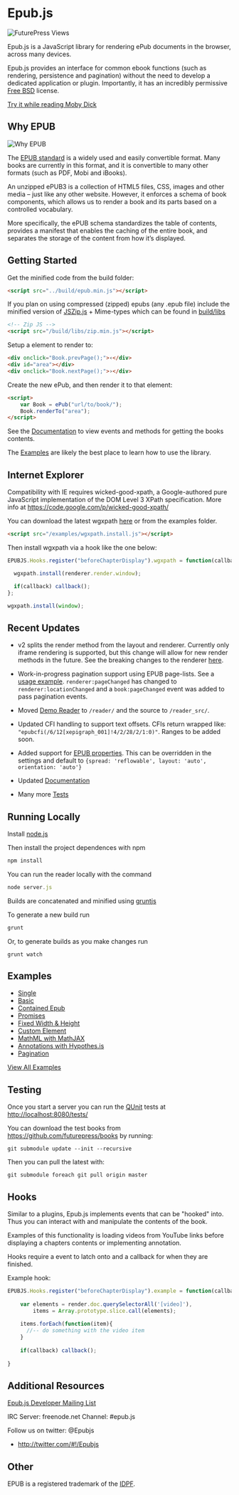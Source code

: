 Epub.js
================================

![FuturePress Views](http://fchasen.com/futurepress/fp.png)

Epub.js is a JavaScript library for rendering ePub documents in the browser, across many devices.

Epub.js provides an interface for common ebook functions (such as rendering, persistence and pagination) without the need to develop a dedicated application or plugin. Importantly, it has an incredibly permissive [Free BSD](http://en.wikipedia.org/wiki/BSD_licenses) license. 

[Try it while reading Moby Dick](http://futurepress.github.com/epub.js/reader/)


Why EPUB
-------------------------

![Why EPUB](http://fchasen.com/futurepress/whyepub.png)

The [EPUB standard](http://www.idpf.org/epub/30/spec/epub30-overview.html) is a widely used and easily convertible format.  Many books are currently in this format, and it is convertible to many other formats (such as PDF, Mobi and iBooks).

An unzipped ePUB3 is a collection of HTML5 files, CSS, images and other media – just like any other website.  However, it enforces a schema of book components, which allows us to render a book and its parts based on a controlled vocabulary.  

More specifically, the ePUB schema standardizes the table of contents, provides a manifest that enables the caching of the entire book, and separates the storage of the content from how it’s displayed.

Getting Started
-------------------------

Get the minified code from the build folder:

```html
<script src="../build/epub.min.js"></script>
```

If you plan on using compressed (zipped) epubs (any .epub file) include the minified version of [JSZip.js](http://stuk.github.io/jszip/) + Mime-types which can be found in [build/libs](https://raw.githubusercontent.com/futurepress/epub.js/master/build/libs/zip.min.js)

```html
<!-- Zip JS -->
<script src="/build/libs/zip.min.js"></script>
```

Setup a element to render to:

```html
<div onclick="Book.prevPage();">‹</div>
<div id="area"></div>
<div onclick="Book.nextPage();">›</div>
```

Create the new ePub, and then render it to that element:

```html
<script>
	var Book = ePub("url/to/book/");
	Book.renderTo("area");
</script>
```

See the [Documentation](https://github.com/futurepress/epub.js/blob/master/documentation/README.md) to view events and methods for getting the books contents.

The [Examples](https://github.com/futurepress/epub.js/tree/master/examples) are likely the best place to learn how to use the library.

Internet Explorer
-------------------------

Compatibility with IE requires wicked-good-xpath, a Google-authored pure JavaScript implementation of the DOM Level 3 XPath specification. More info at https://code.google.com/p/wicked-good-xpath/

You can download the latest wgxpath [here](https://wicked-good-xpath.googlecode.com/svn/trunk/build/wgxpath.install.js) or from the examples folder.

```html
<script src="/examples/wgxpath.install.js"></script>
```

Then install wgxpath via a hook like the one below:

```javascript
EPUBJS.Hooks.register("beforeChapterDisplay").wgxpath = function(callback, renderer){

  wgxpath.install(renderer.render.window);

  if(callback) callback();
};

wgxpath.install(window);   
```

Recent Updates
-------------------------
+ v2 splits the render method from the layout and renderer. Currently only iframe rendering is supported, but this change will allow for new render methods in the future. See the breaking changes to the renderer [here](https://github.com/futurepress/epub.js/blob/master/documentation/README.md#renderer).

+ Work-in-progress pagination support using EPUB page-lists. See a [usage example](http://futurepress.github.io/epub.js/examples/pagination.html). ```renderer:pageChanged``` has changed to ```renderer:locationChanged``` and a ```book:pageChanged``` event was added to pass pagination events.

+ Moved [Demo Reader](http://futurepress.github.com/epub.js/demo/) to ```/reader/``` and the source to ```/reader_src/```.

+ Updated CFI handling to support text offsets. CFIs return wrapped like: ```"epubcfi(/6/12[xepigraph_001]!4/2/28/2/1:0)"```. Ranges to be added soon.

+ Added support for [EPUB properties](http://www.idpf.org/epub/fxl/#property-orientation). This can be overridden in the settings and default to ```{spread: 'reflowable', layout: 'auto', orientation: 'auto'}```

+ Updated [Documentation](https://github.com/futurepress/epub.js/blob/master/documentation/README.md)

+ Many more [Tests](http://futurepress.github.io/epub.js/tests/)


Running Locally
-------------------------

Install [node.js](http://nodejs.org/)

Then install the project dependences with npm

```javascript
npm install
```

You can run the reader locally with the command

```javascript
node server.js
```

Builds are concatenated and minified using [gruntjs](http://gruntjs.com/getting-started)

To generate a new build run

```javascript
grunt
```

Or, to generate builds as you make changes run

```
grunt watch
```

Examples
-------------------------

+ [Single](http://futurepress.github.io/epub.js/examples/single.html)
+ [Basic](http://futurepress.github.io/epub.js/examples/basic.html)
+ [Contained Epub](http://futurepress.github.io/epub.js/examples/contained.html)
+ [Promises](http://futurepress.github.io/epub.js/examples/promises.html)
+ [Fixed Width & Height](http://futurepress.github.io/epub.js/examples/fixed.html)
+ [Custom Element](http://futurepress.github.io/epub.js/examples/custom-elements.html)
+ [MathML with MathJAX](http://futurepress.github.io/epub.js/examples/mathml.html)
+ [Annotations with Hypothes.is](http://futurepress.github.io/epub.js/examples/hypothesis.html)
+ [Pagination](http://futurepress.github.io/epub.js/examples/pagination.html)

[View All Examples](http://futurepress.github.io/epub.js/examples/)

Testing
-------------------------

Once you start a server you can run the [QUnit](http://qunitjs.com/) tests at [http://localhost:8080/tests/](http://localhost:8080/tests/)

You can download the test books from https://github.com/futurepress/books by running:
```
git submodule update --init --recursive
```

Then you can pull the latest with:
```
git submodule foreach git pull origin master
```

Hooks
-------------------------

Similar to a plugins, Epub.js implements events that can be "hooked" into. Thus you can interact with and manipulate the contents of the book.

Examples of this functionality is loading videos from YouTube links before displaying a chapters contents or implementing annotation.

Hooks require a event to latch onto and a callback for when they are finished.

Example hook:

```javascript
EPUBJS.Hooks.register("beforeChapterDisplay").example = function(callback, renderer){
    
    var elements = render.doc.querySelectorAll('[video]'),
        items = Array.prototype.slice.call(elements);
    
    items.forEach(function(item){
      //-- do something with the video item
    }
    
    if(callback) callback();
		
}
```

Additional Resources
-------------------------

[Epub.js Developer Mailing List](https://groups.google.com/forum/#!forum/epubjs)

IRC Server: freenode.net Channel: #epub.js

Follow us on twitter: @Epubjs

+ http://twitter.com/#!/Epubjs

Other
-------------------------

EPUB is a registered trademark of the [IDPF](http://idpf.org/). 

